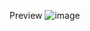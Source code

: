 Preview
![image](https://user-images.githubusercontent.com/60806902/181691884-2851cd47-7575-4fa7-92bc-bf23a8dd7653.png)
